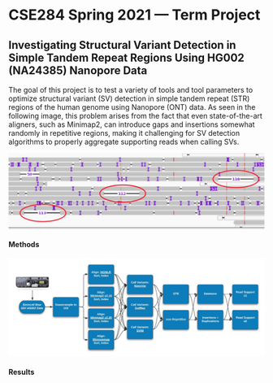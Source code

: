 # CSE284 Spring 2021 — Term Project

## Investigating Structural Variant Detection in Simple Tandem Repeat Regions Using HG002 (NA24385) Nanopore Data

The goal of this project is to test a variety of tools and tool parameters to optimize structural variant (SV) detection in simple tandem repeat (STR) regions of the human genome using Nanopore (ONT) data. As seen in the following image, this problem arises from the fact that even state-of-the-art aligners, such as Minimap2, can introduce gaps and insertions somewhat randomly in repetitive regions, making it challenging for SV detection algorithms to properly aggregate supporting reads when calling SVs. 


![alt text](https://github.com/CharlesARoy/CSE284_Sp21/blob/main/misaligned_deletions.jpg?raw=true)


#### Methods


![alt text](https://github.com/CharlesARoy/CSE284_Sp21/blob/main/Flowchart.jpeg?raw=true)


#### Results
